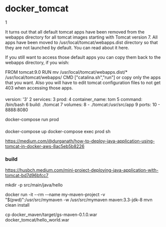 # docker_tomcat
1

It turns out that all default tomcat apps have been removed from the webapps directory for all tomcat images starting with Tomcat version 7. All apps have been moved to /usr/local/tomcat/webapps.dist directory so that they are not launched by default. You can read about it here.

If you still want to access those default apps you can copy them back to the webapps directory, if you wish:

FROM tomcat:9.0
RUN mv /usr/local/tomcat/webapps.dist/* /usr/local/tomcat/webapps/
CMD ["catalina.sh","run"]
or copy only the apps that you want. Also you will have to edit tomcat configuration files to not get 403 when accessing those apps.

####
version: '3'
  2 services:
  3   prod:
  4     container_name: tom
  5     command: /bin/bash
  6     build: ./tomcat
  7     volumes:
  8       - ./tomcat:/usr/src/app
  9     ports:
 10       - 8888:8080

docker-compose run prod
###
docker-compose up
docker-compose exec prod sh

https://medium.com/@durganath/how-to-deploy-java-application-using-tomcat-in-docker-aws-8ac5eb5b8226

### build

https://husbch.medium.com/mini-project-deploying-java-application-with-tomcat-bd7d96bfcc7

mkdir -p src/main/java/hello

docker run -it --rm --name my-maven-project -v "$(pwd)":/usr/src/mymaven -w /usr/src/mymaven maven:3.3-jdk-8 mvn clean install


cp docker_maven/target/gs-maven-0.1.0.war docker_tomcat/hello_world.war
